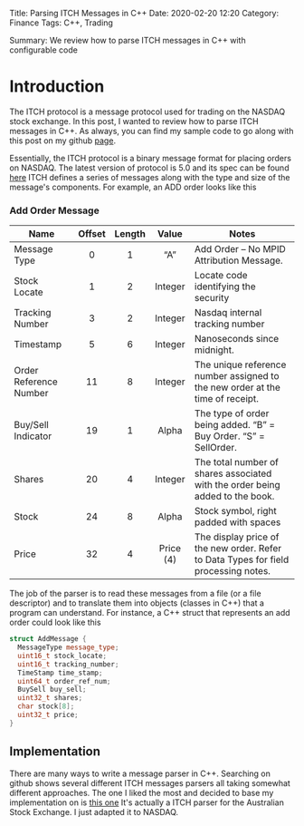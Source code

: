 Title: Parsing ITCH Messages in C++
Date: 2020-02-20 12:20
Category: Finance
Tags: C++, Trading

Summary: We review how to parse ITCH messages in C++ with configurable code

# Introduction

The ITCH protocol is a message protocol used for trading on the NASDAQ stock exchange.
In this post, I wanted to review how to parse ITCH messages in C++.  As always, you
can find my sample code to go along with this post on my github [page](https://github.com/kevingivens/blog).


Essentially, the ITCH protocol is a binary message format for placing orders on NASDAQ.
The latest version of protocol is 5.0 and its spec can be found [here](https://www.nasdaqtrader.com/content/technicalsupport/specifications/dataproducts/NQTVITCHspecification.pdf) ITCH defines a series of messages along with the type and size of the message's components.  For example, an ADD order looks like this

### Add Order Message

|Name | Offset | Length | Value | Notes|
|-----|:------:|:------:|:-----:|------|
|Message Type| 0 |1 |“A” |Add Order – No MPID Attribution Message.|
|Stock Locate| 1 |2 |Integer| Locate code identifying the security|
|Tracking Number| 3| 2 |Integer | Nasdaq internal tracking number|
|Timestamp |5| 6 |Integer | Nanoseconds since midnight.|
|Order Reference Number |11 |8 |Integer | The unique reference number assigned to the new order at the time of receipt.|
|Buy/Sell Indicator| 19 |1 |Alpha| The type of order being added. “B” = Buy Order. “S” = SellOrder.|
|Shares |20 |4 |Integer | The total number of shares associated with the order being added to the book.|
|Stock |24 |8 |Alpha |Stock symbol, right padded with spaces|
|Price |32 |4 |Price (4)| The display price of the new order. Refer to Data Types for field processing notes.|


The job of the parser is to read these messages from a file (or a file descriptor)
and to translate them into objects (classes in C++) that a program can understand.
For instance, a C++ struct that represents an add order could look like this

```c++
struct AddMessage {
  MessageType message_type;
  uint16_t stock_locate;
  uint16_t tracking_number;
  TimeStamp time_stamp;
  uint64_t order_ref_num;
  BuySell buy_sell;
  uint32_t shares;
  char stock[8];
  uint32_t price;
}


```

## Implementation

There are many ways to write a message parser in C++.  Searching on github shows
several different ITCH messages parsers all taking somewhat different approaches.
The one I liked the most and decided to base my implementation on is [this one](https://github.com/mbergin/asx24itch)  It's actually a ITCH parser for the Australian Stock
Exchange.  I just adapted it to NASDAQ.   
